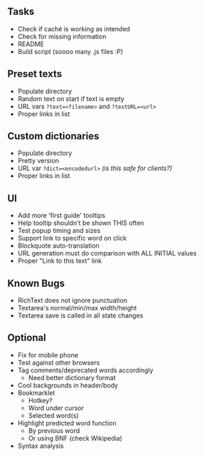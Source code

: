 ## Tasks
- Check if caché is working as intended
- Check for missing information
- README
- Build script (soooo many .js files :P)

## Preset texts
- Populate directory
- Random text on start if text is empty
- URL vars `?text=<filename>` and `?textURL=<url>`
- Proper links in list

## Custom dictionaries
- Populate directory
- Pretty version
- URL var `?dict=<encodedurl>` *(is this safe for clients?)*
- Proper links in list

## UI
- Add more 'first guide' tooltips
- Help tooltip shouldn't be shown THIS often
- Test popup timing and sizes
- Support link to specific word on click
- Blockquote auto-translation
- URL generation must do comparison with ALL INITIAL values
- Proper "Link to this text" link

## Known Bugs
- RichText does not ignore punctuation
- Textarea's normal/min/max width/height
- Textarea save is called in all state changes
  
## Optional
- Fix for mobile phone
- Test against other browsers
- Tag comments/deprecated words accordingly
  - Need better dictionary format
- Cool backgrounds in header/body
- Bookmarklet
  - Hotkey?
  - Word under cursor
  - Selected word(s)
- Highlight predicted word function
  - By previous word
  - Or using BNF (check Wikipedia)
- Syntax analysis